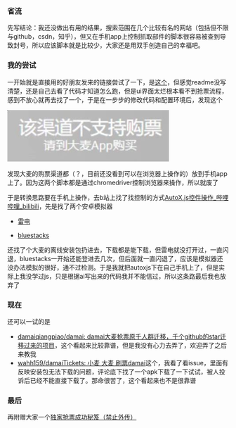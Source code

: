 ### 省流

先写结论：我还没做出有用的结果，搜索范围在几个比较有名的网站（包括但不限与github，csdn，知乎），但又在手机app上控制抓取部件的脚本很容易被查到导致封号，所以应该脚本就是比较少，大家还是用双手创造自己的幸福吧。

### 我的尝试

一开始就是直接用的好朋友发来的链接尝试了一下，是[这个](https://github.com/Guyungy/damaihelper)，但感觉readme没写清楚，还是自己去看了代码才知道怎么跑，但是ui界面太烂根本看不到抢票流程，感到不放心就再去找了一个，于是在一步步的修改代码和配置环境后，发现这个

![28f86a2bea9c4bddafffb1bd24195997](1.jpg)

发现大麦的购票渠道都（？，目前还没看到可以在浏览器上操作的）放到手机app上了。因为这两个脚本都是通过chromedriver控制浏览器来操作，所以就废了

于是转换思路要在手机上操作，去b站上找了找控制的方式[AutoX.js控件操作_哔哩哔哩_bilibili](https://www.bilibili.com/video/BV1Fk4y1P71S/?spm_id_from=333.1391.0.0&vd_source=a187a8fdc3366dd03f2cbd2b01c82c68)，先是找了两个安卓模拟器

- [雷电](https://www.ldmnq.com/)

- [bluestacks](https://www.bluestacks.cn/)

还找了个大麦的离线安装包扔进去，下载都是能下载，但雷电就没打开过，一直闪退，bluestacks一开始还能登进去几次，但后面就一直闪退了，应该是模拟器还没办法模拟的很好，通不过检测。于是我就把autoxjs下在自己手机上了，但是实际上我没学过js，只是根据ai写出来的代码我并不能信过，所以这条路最后我也放弃了

### 现在

还可以一试的是

- [damaiqiangpiao/damai: damai大麦抢票原千人群迁移，千个github的star迁移过来的项目](https://github.com/damaiqiangpiao/damai/tree/main)，这个看起来比较靠谱，但是我没有心力去弄了，欢迎弄了之后来教我
- [wahh159/damaiTickets: 小麦 大麦 刷票damai](https://github.com/wahh159/damaiTickets)这个，我看了看issue，里面有反映安装包无法下载的问题，评论底下找了一个apk下载了一下试试，被人投诉后已经不能直接下载了。那命很苦了，这个看起来也不是很靠谱

### 最后

再附赠大家一个[独家抢票成功秘笈（禁止外传）](https://github.com/flip123123/flip-/blob/master/docs/%E6%9D%82%E9%A1%B9/%EF%BC%88%E7%A6%81%E6%AD%A2%E5%A4%96%E4%BC%A0%EF%BC%89%E5%A4%A7%E9%BA%A6app%E6%8A%A2%E9%97%A8%E7%A5%A8%E7%A7%98%E7%B1%8D.pdf)
